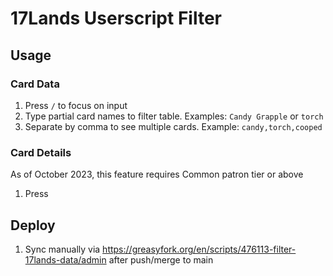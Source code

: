 # 17Lands Userscript Filter

## Usage
### Card Data
1. Press `/` to focus on input
2. Type partial card names to filter table. Examples: `Candy Grapple` or `torch`
3. Separate by comma to see multiple cards. Example: `candy,torch,cooped`

### Card Details
As of October 2023, this feature requires Common patron tier or above
1. Press


## Deploy
1. Sync manually via https://greasyfork.org/en/scripts/476113-filter-17lands-data/admin after push/merge to main